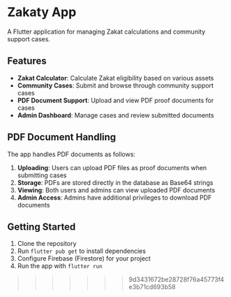 # Zakaty App

A Flutter application for managing Zakat calculations and community support cases.

## Features

- **Zakat Calculator**: Calculate Zakat eligibility based on various assets
- **Community Cases**: Submit and browse through community support cases
- **PDF Document Support**: Upload and view PDF proof documents for cases
- **Admin Dashboard**: Manage cases and review submitted documents

## PDF Document Handling

The app handles PDF documents as follows:

1. **Uploading**: Users can upload PDF files as proof documents when submitting cases
2. **Storage**: PDFs are stored directly in the database as Base64 strings
3. **Viewing**: Both users and admins can view uploaded PDF documents
4. **Admin Access**: Admins have additional privileges to download PDF documents

## Getting Started

1. Clone the repository
2. Run `flutter pub get` to install dependencies
3. Configure Firebase (Firestore) for your project
4. Run the app with `flutter run`
>>>>>>> 9d3431672be28728f76a45773f4e3b71cd693b58
